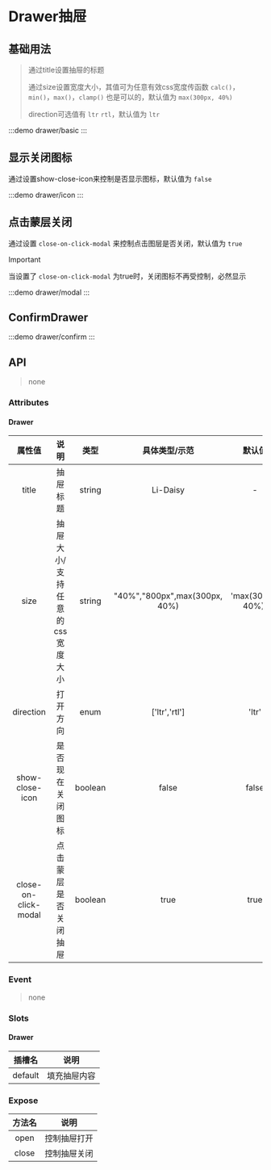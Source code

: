 # Drawer抽屉

## 基础用法
> 通过title设置抽屉的标题
>>
> 通过size设置宽度大小，其值可为任意有效css宽度传函数 `calc()`，`min()`，`max()`，`clamp()` 也是可以的，默认值为 `max(300px, 40%)`
>>
>  direction可选值有 `ltr` `rtl`，默认值为 `ltr`
>

:::demo drawer/basic
:::

## 显示关闭图标

通过设置show-close-icon来控制是否显示图标，默认值为 `false`

:::demo drawer/icon
:::


## 点击蒙层关闭

通过设置 `close-on-click-modal` 来控制点击图层是否关闭，默认值为 `true`


> [!IMPORTANT]
> 当设置了 `close-on-click-modal` 为true时，关闭图标不再受控制，必然显示

:::demo drawer/modal
:::


## ConfirmDrawer
:::demo drawer/confirm
:::


## API

> none

### Attributes

#### Drawer

|        属性值        |              说明              |  类型   |         具体类型/示范         |      默认值       |
| :------------------: | :----------------------------: | :-----: | :---------------------------: | :---------------: |
|        title         |            抽屉标题            | string  |           Li-Daisy            |         -         |
|         size         | 抽屉大小/支持任意的css宽度大小 | string  | "40%","800px",max(300px, 40%) | 'max(300px, 40%)' |
|      direction       |            打开方向            |  enum   |         ['ltr','rtl']         |       'ltr'       |
|   show-close-icon    |        是否现在关闭图标        | boolean |             false             |       false       |
| close-on-click-modal |      点击蒙层是否关闭抽屉      | boolean |             true              |       true        |

### Event

> none

### Slots

#### Drawer

| 插槽名  |     说明     |
| :-----: | :----------: |
| default | 填充抽屉内容 |

### Expose
| 方法名 |     说明     |
| :----: | :----------: |
|  open  | 控制抽屉打开 |
| close  | 控制抽屉关闭 |